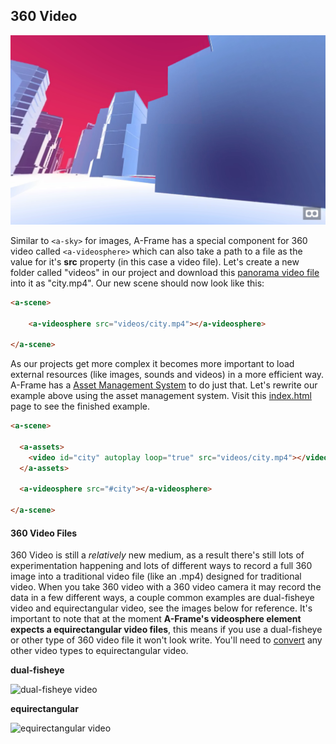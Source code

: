 ## 360 Video

![360 video example](screenshot.png)

Similar to `<a-sky>` for images, A-Frame has a special component for 360 video called `<a-videosphere>` which can also take a path to a file as the value for it's **src** property (in this case a video file). Let's create a new folder called "videos" in our project and download this [panorama video file](https://ucarecdn.com/fadab25d-0b3a-45f7-8ef5-85318e92a261/) into it as "city.mp4". Our new scene should now look like this:

```HTML
<a-scene>

    <a-videosphere src="videos/city.mp4"></a-videosphere>

</a-scene>
```

As our projects get more complex it becomes more important to load external resources (like images, sounds and videos) in a more efficient way. A-Frame has a [Asset Management System](https://aframe.io/docs/0.9.0/core/asset-management-system.html) to do just that. Let's rewrite our example above using the asset management system. Visit this [index.html](index.html) page to see the finished example.

```HTML
<a-scene>

  <a-assets>
    <video id="city" autoplay loop="true" src="videos/city.mp4"></video>
  </a-assets>

  <a-videosphere src="#city"></a-videosphere>

</a-scene>
```

#### 360 Video Files

360 Video is still a *relatively* new medium, as a result there's still lots of experimentation happening and lots of different ways to record a full 360 image into a traditional video file (like an .mp4) designed for traditional video. When you take 360 video with a 360 video camera it may record the data in a few different ways, a couple common examples are dual-fisheye video and equirectangular video, see the images below for reference. It's important to note that at the moment **A-Frame's videosphere element expects a equirectangular video files**, this means if you use a dual-fisheye or other type of 360 video file it won't look write. You'll need to [convert](http://theta360.guide/blog/video/2017/01/25/convert-dual-fisheye-to-equirectangular.html) any other video types to equirectangular video.

**dual-fisheye**

![dual-fisheye video](http://theta360.guide/blog/img/2017-01/dualfisheye.jpg)

**equirectangular**

![equirectangular video](http://theta360.guide/blog/img/2017-01/equirectangular.jpg)
